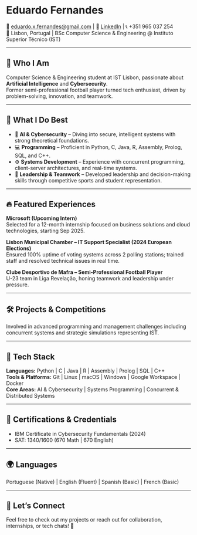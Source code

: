 # Eduardo Fernandes

📧 eduardo.x.fernandes@gmail.com | 🔗 [LinkedIn](https://www.linkedin.com/in/eduardo-x-fernandes) | 📞 +351 965 037 254  
📍 Lisbon, Portugal | BSc Computer Science & Engineering @ Instituto Superior Técnico (IST)

---

## 🚀 Who I Am

Computer Science & Engineering student at IST Lisbon, passionate about **Artificial Intelligence** and **Cybersecurity**.  
Former semi-professional football player turned tech enthusiast, driven by problem-solving, innovation, and teamwork.

---

## 🔧 What I Do Best

- 🧠 **AI & Cybersecurity** – Diving into secure, intelligent systems with strong theoretical foundations.  
- 💻 **Programming** – Proficient in Python, C, Java, R, Assembly, Prolog, SQL, and C++.  
- ⚙️ **Systems Development** – Experience with concurrent programming, client-server architectures, and real-time systems.  
- 🤝 **Leadership & Teamwork** – Developed leadership and decision-making skills through competitive sports and student representation.  

---

## 🔥 Featured Experiences

**Microsoft (Upcoming Intern)**  
Selected for a 12-month internship focused on business solutions and cloud technologies, starting Sep 2025.

**Lisbon Municipal Chamber – IT Support Specialist (2024 European Elections)**  
Ensured 100% uptime of voting systems across 2 polling stations; trained staff and resolved technical issues in real time.

**Clube Desportivo de Mafra – Semi-Professional Football Player**  
U-23 team in Liga Revelação, honing teamwork and leadership under pressure.

---

## 🛠️ Projects & Competitions

Involved in advanced programming and management challenges including concurrent systems and strategic simulations representing IST.

---

## 🧠 Tech Stack

**Languages:** Python | C | Java | R | Assembly | Prolog | SQL | C++  
**Tools & Platforms:** Git | Linux | macOS | Windows | Google Workspace | Docker  
**Core Areas:** AI & Cybersecurity | Systems Programming | Concurrent & Distributed Systems  

---

## 📜 Certifications & Credentials

- IBM Certificate in Cybersecurity Fundamentals (2024)  
- SAT: 1340/1600 (670 Math | 670 English)  

---

## 🌍 Languages

Portuguese (Native) | English (Fluent) | Spanish (Basic) | French (Basic)

---

## 🤝 Let’s Connect

Feel free to check out my projects or reach out for collaboration, internships, or tech chats! 🚀


